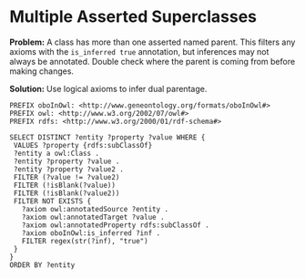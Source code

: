 # Multiple Asserted Superclasses

**Problem:** A class has more than one asserted named parent. This filters any axioms with the `is_inferred true` annotation, but inferences may not always be annotated. Double check where the parent is coming from before making changes.

**Solution:** Use logical axioms to infer dual parentage.

```sparql
PREFIX oboInOwl: <http://www.geneontology.org/formats/oboInOwl#>
PREFIX owl: <http://www.w3.org/2002/07/owl#>
PREFIX rdfs: <http://www.w3.org/2000/01/rdf-schema#>

SELECT DISTINCT ?entity ?property ?value WHERE {
 VALUES ?property {rdfs:subClassOf}
 ?entity a owl:Class .
 ?entity ?property ?value .
 ?entity ?property ?value2 .
 FILTER (?value != ?value2)
 FILTER (!isBlank(?value))
 FILTER (!isBlank(?value2))
 FILTER NOT EXISTS {
   ?axiom owl:annotatedSource ?entity .
   ?axiom owl:annotatedTarget ?value .
   ?axiom owl:annotatedProperty rdfs:subClassOf .
   ?axiom oboInOwl:is_inferred ?inf .
   FILTER regex(str(?inf), "true")
 }
}
ORDER BY ?entity
```
